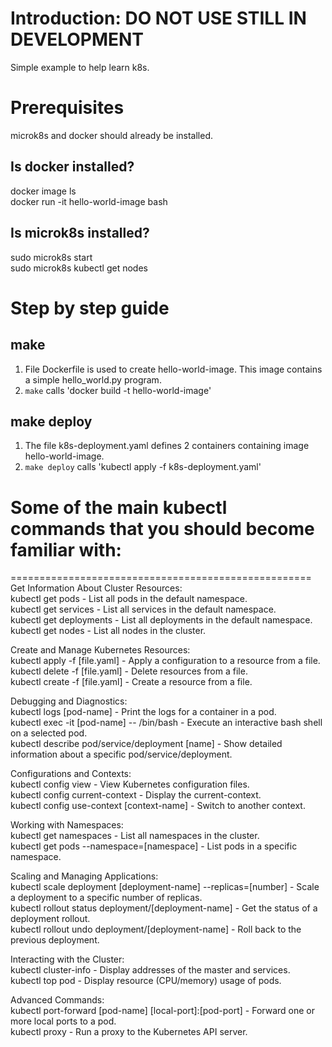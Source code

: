 # Introduction:   DO NOT USE STILL IN DEVELOPMENT
Simple example to help learn k8s.  
   
# Prerequisites  
microk8s and docker should already be installed.  
## Is docker installed?  
docker image ls  
docker run -it hello-world-image bash
## Is microk8s installed?   
sudo microk8s start  
sudo microk8s kubectl get nodes  

# Step by step guide  
## make   
1. File Dockerfile is used to create hello-world-image. This image contains a simple hello_world.py program.   
2. `make` calls 'docker build -t hello-world-image'  
  
## make deploy   
1.  The file k8s-deployment.yaml defines 2 containers containing image hello-world-image.  
2. `make deploy` calls 'kubectl apply -f k8s-deployment.yaml'  
  
# Some of the main kubectl commands that you should become familiar with:  
====================================================  
Get Information About Cluster Resources:  
kubectl get pods - List all pods in the default namespace.  
kubectl get services - List all services in the default namespace.  
kubectl get deployments - List all deployments in the default namespace.  
kubectl get nodes - List all nodes in the cluster.  
  
Create and Manage Kubernetes Resources:  
kubectl apply -f [file.yaml] - Apply a configuration to a resource from a file.  
kubectl delete -f [file.yaml] - Delete resources from a file.  
kubectl create -f [file.yaml] - Create a resource from a file.  
  
Debugging and Diagnostics:  
kubectl logs [pod-name] - Print the logs for a container in a pod.  
kubectl exec -it [pod-name] -- /bin/bash - Execute an interactive bash shell on a selected pod.  
kubectl describe pod/service/deployment [name] - Show detailed information about a specific pod/service/deployment.  
  
Configurations and Contexts:  
kubectl config view - View Kubernetes configuration files.  
kubectl config current-context - Display the current-context.  
kubectl config use-context [context-name] - Switch to another context.  
  
Working with Namespaces:  
kubectl get namespaces - List all namespaces in the cluster.  
kubectl get pods --namespace=[namespace] - List pods in a specific namespace.  
  
Scaling and Managing Applications:  
kubectl scale deployment [deployment-name] --replicas=[number] - Scale a deployment to a specific number of replicas.  
kubectl rollout status deployment/[deployment-name] - Get the status of a deployment rollout.  
kubectl rollout undo deployment/[deployment-name] - Roll back to the previous deployment.  
  
Interacting with the Cluster:  
kubectl cluster-info - Display addresses of the master and services.  
kubectl top pod - Display resource (CPU/memory) usage of pods.  
  
Advanced Commands:  
kubectl port-forward [pod-name] [local-port]:[pod-port] - Forward one or more local ports to a pod.  
kubectl proxy - Run a proxy to the Kubernetes API server.  
